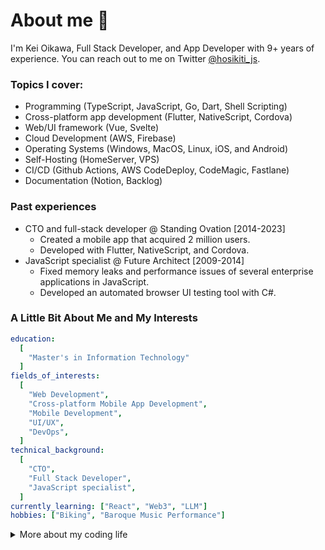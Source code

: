 # About me 👋

I'm Kei Oikawa, Full Stack Developer, and App Developer with 9+ years of experience.
You can reach out to me on Twitter [@hosikiti_js](https://twitter.com/hosikiti_js).

### Topics I cover:

- Programming (TypeScript, JavaScript, Go, Dart, Shell Scripting)
- Cross-platform app development (Flutter, NativeScript, Cordova)
- Web/UI framework (Vue, Svelte)
- Cloud Development (AWS, Firebase)
- Operating Systems (Windows, MacOS, Linux, iOS, and Android)
- Self-Hosting (HomeServer, VPS)
- CI/CD (Github Actions, AWS CodeDeploy, CodeMagic, Fastlane)
- Documentation (Notion, Backlog)

### Past experiences

- CTO and full-stack developer @ Standing Ovation [2014-2023]
  - Created a mobile app that acquired 2 million users.
  - Developed with Flutter, NativeScript, and Cordova.
- JavaScript specialist @ Future Architect [2009-2014]
  - Fixed memory leaks and performance issues of several enterprise applications in JavaScript.
  - Developed an automated browser UI testing tool with C#.

### A Little Bit About Me and My Interests

```yaml
education:
  [
    "Master's in Information Technology"
  ]
fields_of_interests:
  [
    "Web Development",
    "Cross-platform Mobile App Development",
    "Mobile Development",
    "UI/UX",
    "DevOps",
  ]
technical_background:
  [
    "CTO",
    "Full Stack Developer",
    "JavaScript specialist",
  ]
currently_learning: ["React", "Web3", "LLM"]
hobbies: ["Biking", "Baroque Music Performance"]
```

<details>
<summary>More about my coding life</summary>
<br />

![Top Langs](https://github-readme-stats.vercel.app/api/top-langs/?username=hosikiti&layout=compact&hide=css,HTML)
</details>
